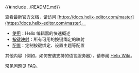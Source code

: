 
{{#include ../README.md}}

查看最新官方文档，请访问 [https://docs.helix-editor.com/master](https://docs.helix-editor.com/master)。

- [使用](./usage.md)：Helix 编辑器的快速概述
- [按键映射](./keymap.md)：所有可用的按键绑定的映射
- [配置](./configuration.md)：定制按键绑定、设置主题等配置

其他内容（例如，如何安装支持的语言服务器），请参阅 [Helix Wiki](https://github.com/helix-editor/helix/wiki)。

常见问题见 [FAQ](https://github.com/helix-editor/helix/wiki/FAQ)。
